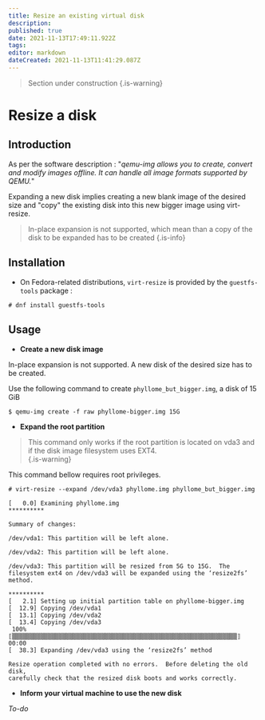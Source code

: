 ```yaml
---
title: Resize an existing virtual disk
description: 
published: true
date: 2021-11-13T17:49:11.922Z
tags: 
editor: markdown
dateCreated: 2021-11-13T11:41:29.087Z
---
```


> Section under construction
{.is-warning}

# Resize a disk

## Introduction

As per the software description : "*qemu-img allows you to create, convert and modify images offline. It can handle all image formats supported by QEMU.*"

Expanding a new disk implies creating a new blank image of the desired size and "copy" the existing disk into this new bigger image using virt-resize.

> In-place expansion is not supported, which mean than a copy of the disk to be expanded has to be created
{.is-info}
 
## Installation

* On Fedora-related distributions, `virt-resize` is provided by the `guestfs-tools` package : 

```
# dnf install guestfs-tools
```

## Usage

* **Create a new disk image**

In-place expansion is not supported. A new disk of the desired size has to be created. 

Use the following command to create `phyllome_but_bigger.img`, a disk of 15 GiB 

```
$ qemu-img create -f raw phyllome-bigger.img 15G
```

* **Expand the root partition**

> This command only works if the root partition is located on vda3 and if the disk image filesystem uses EXT4.  
{.is-warning}

This command bellow requires root privileges. 

```
# virt-resize --expand /dev/vda3 phyllome.img phyllome_but_bigger.img

[   0.0] Examining phyllome.img
**********

Summary of changes:

/dev/vda1: This partition will be left alone.

/dev/vda2: This partition will be left alone.

/dev/vda3: This partition will be resized from 5G to 15G.  The 
filesystem ext4 on /dev/vda3 will be expanded using the ‘resize2fs’ 
method.

**********
[   2.1] Setting up initial partition table on phyllome-bigger.img
[  12.9] Copying /dev/vda1
[  13.1] Copying /dev/vda2
[  13.4] Copying /dev/vda3
 100% ⟦▒▒▒▒▒▒▒▒▒▒▒▒▒▒▒▒▒▒▒▒▒▒▒▒▒▒▒▒▒▒▒▒▒▒▒▒▒▒▒▒▒▒▒▒▒▒▒▒▒▒▒▒▒▒▒▒▒▒▒▒▒▒▒⟧ 00:00
[  38.3] Expanding /dev/vda3 using the ‘resize2fs’ method

Resize operation completed with no errors.  Before deleting the old disk, 
carefully check that the resized disk boots and works correctly.
```

* **Inform your virtual machine to use the new disk**

*To-do*

